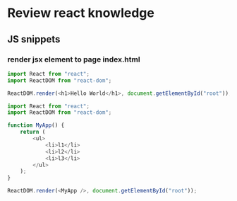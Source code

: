 # Review react knowledge

## JS snippets

### render jsx element to page index.html

```javascript
import React from "react";
import ReactDOM from "react-dom";

ReactDOM.render(<h1>Hello World</h1>, document.getElementById("root"));
```

```javascript
import React from "react";
import ReactDOM from "react-dom";

function MyApp() {
	return (
		<ul>
			<li>l1</li>
			<li>l2</li>
			<li>l3</li>
		</ul>
	);
}

ReactDOM.render(<MyApp />, document.getElementById("root"));
```
